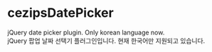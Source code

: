 cezipsDatePicker
================

jQuery date picker plugin. Only korean language now.<br>
jQuery 팝업 날짜 선택기 플러그인입니다. 현재 한국어만 지원되고 있습니다.
